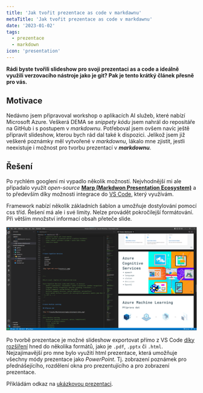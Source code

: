 ```yaml
---
title: 'Jak tvořit prezentace as code v markdawnu'
metaTitle: 'Jak tvořit prezentace as code v markdawnu'
date: '2023-01-02'
tags:
  - prezentace
  - markdown
icon: 'presentation'
---
```


**Rádi byste tvořili slideshow pro svoji prezentaci as a code a ideálně využili verzovacího nástroje jako je git? Pak je tento krátký článek přesně pro vás.**

## Motivace

Nedávno jsem připravoval workshop o aplikacích AI služeb, které nabízí Microsoft Azure. Veškerá DEMA se *snippety kódu* jsem nahrál do repositáře na GitHub i s postupem v *markdownu*. Potřeboval jsem ovšem navíc ještě připravit slideshow, kterou bych rád dal také k dispozici. Jelikož jsem již veškeré poznámky měl vytvořené v *markdownu*, lákalo mne zjistit, jestli neexistuje i možnost pro tvorbu prezentací v ***markdownu***.

## Řešení

Po rychlém googlení mi vypadlo několik možností. Nejvhodnější mi ale připadalo využít *open-source* [**Marp (Markdwon Presentation Ecosystem)**](https://marp.app/) a to především díky možnosti integrace do [VS Code](https://code.visualstudio.com/), který využívám.

Framework nabízí několik základních šablon a umožňuje dostylování pomocí css tříd. Řešení má ale i své limity. Nelze provádět pokročilejší formátování. Při větším množství informací obsah přeteče slide.

![Využití rozšíření Marp pro VS Code](https://raw.githubusercontent.com/petrkucerak/blog/main/public/posts/jak-tvorit-prezentace-as-code-v-markdownu-01.png)

Po tvorbě prezentace je možné slideshow exportovat přímo z VS Code [díky rozšíření](https://marketplace.visualstudio.com/items?itemName=marp-team.marp-vscode) hned do několika formátů, jako je `.pdf`, `.pptx` či `.html`. Nejzajímavější pro mne bylo využití html prezentace, která umožňuje všechny módy prezentace jako *PowerPoint*. Tj. zobrazení poznámek pro přednášejícího, rozdělení okna pro prezentujícího a pro zobrazení prezentace.

Přikládám odkaz na [ukázkovou prezentaci](https://github.com/petrkucerak/AzureAI-Workshop/tree/main/slideshow).
